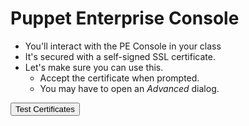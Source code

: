 <!SLIDE >
# Puppet Enterprise Console

* You'll interact with the PE Console in your class
* It's secured with a self-signed SSL certificate.
* Let's make sure you can use this.
    * Accept the certificate when prompted.
    * You may have to open an *Advanced* dialog.

<input type="button" value="Test Certificates" onclick="window.open('https://classroom.puppet.com/ssltest.html')" />
